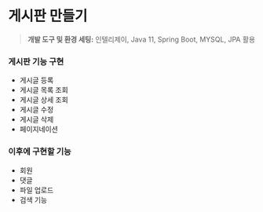 # 게시판 만들기
> **개발 도구 및 환경 세팅:**
> 인텔리제이, Java 11, Spring Boot, MYSQL, JPA 활용

### 게시판 기능 구현

- 게시글 등록
- 게시글 목록 조회
- 게시글 상세 조회
- 게시글 수정
- 게시글 삭제
- 페이지네이션


### 이후에 구현할 기능

- 회원
- 댓글
- 파일 업로드
- 검색 기능